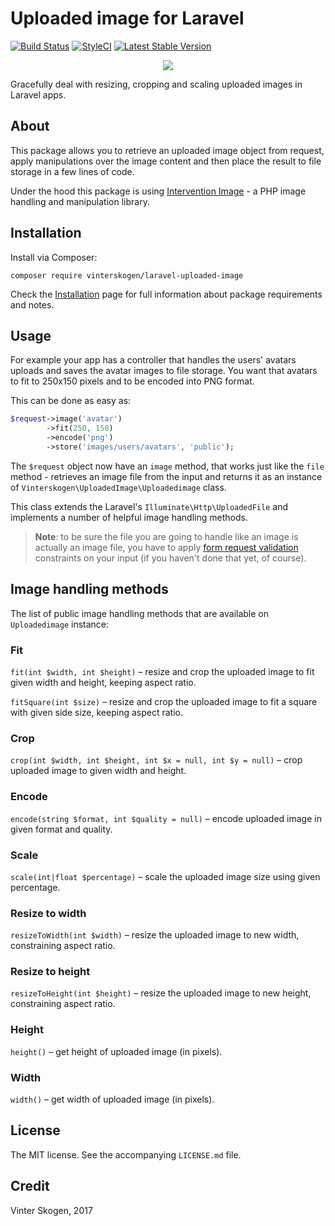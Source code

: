 # Uploaded image for Laravel

[![Build Status](https://travis-ci.org/vinterskogen/laravel-uploaded-image.svg?branch=master)](https://travis-ci.org/vinterskogen/laravel-uploaded-image)
[![StyleCI](https://styleci.io/repos/103072768/shield?branch=master)](https://styleci.io/repos/103072768)
[![Latest Stable Version](https://poser.pugx.org/vinterskogen/laravel-uploaded-image/v/stable)](https://packagist.org/packages/vinterskogen/laravel-uploaded-image)

<p align="center"><a href="https://github.com/vinterskogen/laravel-uploaded-image" target="_blank"><img src="https://user-images.githubusercontent.com/8015372/30301362-f65eec58-9762-11e7-86cc-72137c48ba87.png"></a></p>

Gracefully deal with resizing, cropping and scaling uploaded images in Laravel
apps.

## About

This package allows you to retrieve an uploaded image object from request, apply
manipulations over the image content and then place the result to file storage
in a few lines of code.

Under the hood this package is using [Intervention Image](http://image.intervention.io/) -
a PHP image handling and manipulation library.

## Installation

Install via Composer:

`composer require vinterskogen/laravel-uploaded-image`

Check the [Installation](docs/installation.md) page for full information about
package requirements and notes.

## Usage

For example your app has a controller that handles the users' avatars uploads 
and saves the avatar images to file storage. You want that avatars to fit to
250x150 pixels and to be encoded into PNG format.

This can be done as easy as:

```php
$request->image('avatar')
        ->fit(250, 150)
        ->encode('png')
        ->store('images/users/avatars', 'public');
```

The `$request` object now have an `image` method, that works just like the
`file` method - retrieves an image file from the input and returns it as an
instance of `Vinterskogen\UploadedImage\Uploadedimage` class. 

This class extends the Laravel's `Illuminate\Http\UploadedFile` and implements
a number of helpful image handling methods.

> **Note**: to be sure the file you are going to handle like an image is actually an image 
file, you have to apply [form request validation](https://laravel.com/docs/master/validation#form-request-validation)
constraints on your input (if you haven't done that yet, of course).

## Image handling methods

The list of public image handling methods that are available on `Uploadedimage` 
instance:

### Fit

`fit(int $width, int $height)` &ndash; resize and crop the uploaded image to fit given width and height, keeping aspect 
ratio.

`fitSquare(int $size)` &ndash; resize and crop the uploaded image to fit a square with given side size, keeping
aspect ratio.

### Crop

`crop(int $width, int $height, int $x = null, int $y = null)` &ndash; crop uploaded  image to given width and height.

### Encode

`encode(string $format, int $quality = null)` &ndash; encode uploaded image in given format and quality.

### Scale

`scale(int|float $percentage)` &ndash; scale the uploaded image size using given percentage.

### Resize to width

`resizeToWidth(int $width)` &ndash; resize the uploaded image to new width, constraining aspect ratio. 

### Resize to height

`resizeToHeight(int $height)` &ndash; resize the uploaded image to new height,  constraining aspect ratio.

### Height

`height()` &ndash; get height of uploaded image (in pixels).

### Width

`width()` &ndash; get width of uploaded image (in pixels).


## License

The MIT license. See the accompanying `LICENSE.md` file.

## Credit

Vinter Skogen, 2017

